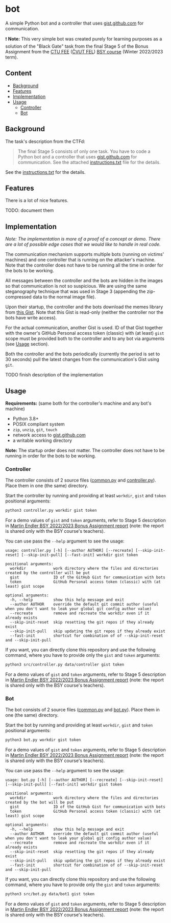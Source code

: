 # bot

A simple Python bot and a controller that uses [gist.github.com] for communication.

❗️ **Note:** This very simple bot was created purely for learning purposes as a solution of the "Black Gate" task from
the final Stage 5 of the Bonus Assignment from the [CTU FEE][ctu-fee] ([ČVUT FEL][cvut-fel])
[BSY course][ctu-fee-bsy] (Winter 2022/2023 term).


## Content

<!-- START doctoc generated TOC please keep comment here to allow auto update -->
<!-- DON'T EDIT THIS SECTION, INSTEAD RE-RUN doctoc TO UPDATE -->

- [Background](#background)
- [Features](#features)
- [Implementation](#implementation)
- [Usage](#usage)
	- [Controller](#controller)
	- [Bot](#bot)

<!-- END doctoc generated TOC please keep comment here to allow auto update -->


## Background

The task's description from the CTFd:
> The final Stage 5 consists of only one task. You have to code a Python bot and a controller that
> uses [gist.github.com] for communication. See the attached [instructions.txt](./instructions.txt)
> file for the details.

See the [instructions.txt](./instructions.txt) for the details.


## Features

There is a lot of nice features.

TODO: document them


## Implementation

_Note: The implementation is more of a proof of a concept or demo. There are a lot of possible edge cases that we would
like to handle in real code._

The communication mechanism supports multiple bots (running on victims' machines) and one controller that is running on
the attacker's machine. Note that the controller does not have to be running all the time in order for the bots to be
working.

All messages between the controller and the bots are hidden in the images so that communication is not so suspicious.
We are using the same steganography technique that was used in Stage 3 (appending the zip-compressed data to the normal
image file).

Upon their startup, the controller and the bots download the memes library from
[this Gist](https://gist.github.com/pokusew/4c7fe7e6d06b0b90ab4848b234209e95). Note that this Gist is read-only
(neither the controller nor the bots have write access).

For the actual communication, another Gist is used. ID of that Gist together with the owner's GitHub
Personal access token (classic) with (at least) `gist` scope must be provided both
to the controller and to any bot via arguments (see [Usage](#usage) section).

Both the controller and the bots periodically (currently the period is set to 30 seconds) pull the latest changes from
the communication's Gist using `git`.

TODO finish description of the implementation


## Usage

**Requirements:** (same both for the controller's machine and any bot's machine)
* Python 3.8+
* POSIX compliant system
* `zip`, `unzip`, `git`, `touch`
* network access to [gist.github.com]
* a writable working directory

**Note:** The startup order does not matter. The controller does not have to be running
in order for the bots to be working.


### Controller

The controller consists of 2 source files ([common.py](./src/common.py) and [controller.py](./src/controller.py)).
Place them in one (the same) directory.

Start the controller by running and providing at least `workdir`, `gist` and `token` positional arguments:
```bash
python3 controller.py workdir gist token
```

For a demo values of `gist` and `token` arguments, refer to Stage 5 description
in [Martin Endler BSY 2022/2023 Bonus Assignment report][report] (note: the report is shared only with the BSY course's
teachers).

You can use pass the `--help` argument to see the usage:
```text
usage: controller.py [-h] [--author AUTHOR] [--recreate] [--skip-init-reset] [--skip-init-pull] [--fast-init] workdir gist token

positional arguments:
  workdir            work directory where the files and directories created by the controller will be put
  gist               ID of the GitHub Gist for communication with bots
  token              GitHub Personal access token (classic) with (at least) gist scope

optional arguments:
  -h, --help         show this help message and exit
  --author AUTHOR    override the default git commit author (useful when you don't want to leak your global git config author value)
  --recreate         remove and recreate the workdir even if it already exists
  --skip-init-reset  skip resetting the git repos if they already exist
  --skip-init-pull   skip updating the git repos if they already exist
  --fast-init        shortcut for combination of of --skip-init-reset and --skip-init-pull
```

If you want, you can directly clone this repository and use the following command, where you have to provide only
the `gist` and `token` arguments:
```bash
python3 src/controller.py data/controller gist token
```

For a demo values of `gist` and `token` arguments, refer to Stage 5 description
in [Martin Endler BSY 2022/2023 Bonus Assignment report][report] (note: the report is shared only with the BSY course's
teachers).


### Bot

The bot consists of 2 source files ([common.py](./src/common.py) and [bot.py](./src/bot.py)).
Place them in one (the same) directory.

Start the bot by running and providing at least `workdir`, `gist` and `token` positional arguments:
```bash
python3 bot.py workdir gist token
```

For a demo values of `gist` and `token` arguments, refer to Stage 5 description
in [Martin Endler BSY 2022/2023 Bonus Assignment report][report] (note: the report is shared only with the BSY course's
teachers).

You can use pass the `--help` argument to see the usage:
```text
usage: bot.py [-h] [--author AUTHOR] [--recreate] [--skip-init-reset] [--skip-init-pull] [--fast-init] workdir gist token

positional arguments:
  workdir            work directory where the files and directories created by the bot will be put
  gist               ID of the GitHub Gist for communication with bots
  token              GitHub Personal access token (classic) with (at least) gist scope

optional arguments:
  -h, --help         show this help message and exit
  --author AUTHOR    override the default git commit author (useful when you don't want to leak your global git config author value)
  --recreate         remove and recreate the workdir even if it already exists
  --skip-init-reset  skip resetting the git repos if they already exist
  --skip-init-pull   skip updating the git repos if they already exist
  --fast-init        shortcut for combination of of --skip-init-reset and --skip-init-pull
```

If you want, you can directly clone this repository and use the following command, where you have to provide only
the `gist` and `token` arguments:
```bash
python3 src/bot.py data/bot1 gist token
```

For a demo values of `gist` and `token` arguments, refer to Stage 5 description
in [Martin Endler BSY 2022/2023 Bonus Assignment report][report] (note: the report is shared only with the BSY course's
teachers).



<!-- links references -->

[ctu-fee]: https://fel.cvut.cz/en

[cvut-fel]: https://fel.cvut.cz/cs

[ctu-fee-bsy]: https://cw.fel.cvut.cz/b221/courses/bsy/start

[gist.github.com]: https://gist.github.com/

[report]: https://docs.google.com/document/d/11WQoUg7aVeZ0qubD14JCPRX5W1x1y-dsNeIVRHi2daA/edit?usp=sharing
